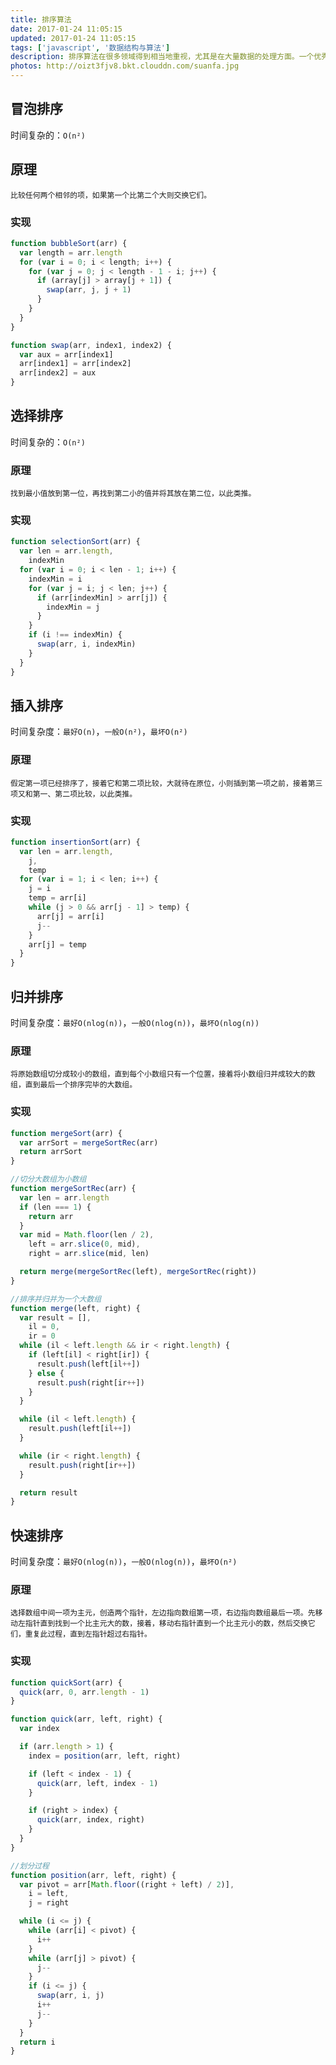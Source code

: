 ```yaml
---
title: 排序算法
date: 2017-01-24 11:05:15
updated: 2017-01-24 11:05:15
tags: ['javascript', '数据结构与算法']
description: 排序算法在很多领域得到相当地重视，尤其是在大量数据的处理方面。一个优秀的算法可以节省大量的资源。在各个领域中考虑到数据的各种限制和规范，要得到一个符合实际的优秀算法，得经过大量的推理和分析。
photos: http://oizt3fjv8.bkt.clouddn.com/suanfa.jpg
---
```


## 冒泡排序

时间复杂的：`O(n²)`

## 原理

`比较任何两个相邻的项，如果第一个比第二个大则交换它们。`

### 实现

```javascript
function bubbleSort(arr) {
  var length = arr.length
  for (var i = 0; i < length; i++) {
    for (var j = 0; j < length - 1 - i; j++) {
      if (array[j] > array[j + 1]) {
        swap(arr, j, j + 1)
      }
    }
  }
}

function swap(arr, index1, index2) {
  var aux = arr[index1]
  arr[index1] = arr[index2]
  arr[index2] = aux
}
```

## 选择排序

时间复杂的：`O(n²)`

### 原理

`找到最小值放到第一位，再找到第二小的值并将其放在第二位，以此类推。`

### 实现

```javascript
function selectionSort(arr) {
  var len = arr.length,
    indexMin
  for (var i = 0; i < len - 1; i++) {
    indexMin = i
    for (var j = i; j < len; j++) {
      if (arr[indexMin] > arr[j]) {
        indexMin = j
      }
    }
    if (i !== indexMin) {
      swap(arr, i, indexMin)
    }
  }
}
```

## 插入排序

时间复杂度：`最好O(n)`，`一般O(n²)`，`最坏O(n²)`

### 原理

`假定第一项已经排序了，接着它和第二项比较，大就待在原位，小则插到第一项之前，接着第三项又和第一、第二项比较，以此类推。`

### 实现

```javascript
function insertionSort(arr) {
  var len = arr.length,
    j,
    temp
  for (var i = 1; i < len; i++) {
    j = i
    temp = arr[i]
    while (j > 0 && arr[j - 1] > temp) {
      arr[j] = arr[i]
      j--
    }
    arr[j] = temp
  }
}
```

## 归并排序

时间复杂度：`最好O(nlog(n))`，`一般O(nlog(n))`，`最坏O(nlog(n))`

### 原理

`将原始数组切分成较小的数组，直到每个小数组只有一个位置，接着将小数组归并成较大的数组，直到最后一个排序完毕的大数组。`

### 实现

```javascript
function mergeSort(arr) {
  var arrSort = mergeSortRec(arr)
  return arrSort
}

//切分大数组为小数组
function mergeSortRec(arr) {
  var len = arr.length
  if (len === 1) {
    return arr
  }
  var mid = Math.floor(len / 2),
    left = arr.slice(0, mid),
    right = arr.slice(mid, len)

  return merge(mergeSortRec(left), mergeSortRec(right))
}

//排序并归并为一个大数组
function merge(left, right) {
  var result = [],
    il = 0,
    ir = 0
  while (il < left.length && ir < right.length) {
    if (left[il] < right[ir]) {
      result.push(left[il++])
    } else {
      result.push(right[ir++])
    }
  }

  while (il < left.length) {
    result.push(left[il++])
  }

  while (ir < right.length) {
    result.push(right[ir++])
  }

  return result
}
```

## 快速排序

时间复杂度：`最好O(nlog(n))`，`一般O(nlog(n))`，`最坏O(n²)`

### 原理

`选择数组中间一项为主元，创造两个指针，左边指向数组第一项，右边指向数组最后一项。先移动左指针直到找到一个比主元大的数，接着，移动右指针直到一个比主元小的数，然后交换它们，重复此过程，直到左指针超过右指针。`

### 实现

```javascript
function quickSort(arr) {
  quick(arr, 0, arr.length - 1)
}

function quick(arr, left, right) {
  var index

  if (arr.length > 1) {
    index = position(arr, left, right)

    if (left < index - 1) {
      quick(arr, left, index - 1)
    }

    if (right > index) {
      quick(arr, index, right)
    }
  }
}

//划分过程
function position(arr, left, right) {
  var pivot = arr[Math.floor((right + left) / 2)],
    i = left,
    j = right

  while (i <= j) {
    while (arr[i] < pivot) {
      i++
    }
    while (arr[j] > pivot) {
      j--
    }
    if (i <= j) {
      swap(arr, i, j)
      i++
      j--
    }
  }
  return i
}
```
